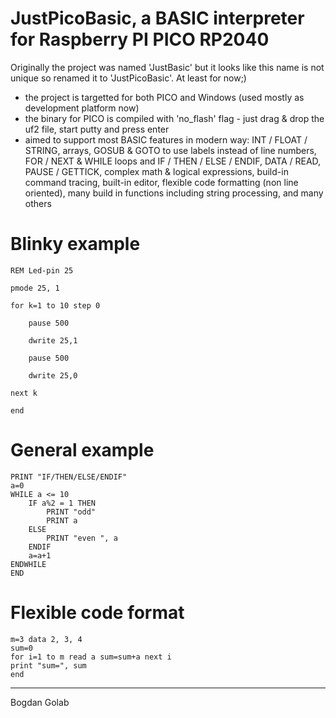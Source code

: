 JustPicoBasic, a BASIC interpreter for Raspberry PI PICO RP2040
=============================================================

Originally the project was named 'JustBasic' but it looks like this name is not unique so renamed it to 'JustPicoBasic'. At least for now;)

- the project is targetted for both PICO and Windows (used mostly as development platform now)
- the binary for PICO is compiled with 'no_flash' flag - just drag & drop the uf2 file, start putty and press enter
- aimed to support most BASIC features in modern way: INT / FLOAT / STRING, arrays, GOSUB & GOTO to use labels instead of line numbers, FOR / NEXT & WHILE loops and IF / THEN / ELSE / ENDIF, DATA / READ, PAUSE / GETTICK, complex math & logical expressions, build-in command tracing, built-in editor, flexible code formatting (non line oriented), many build in functions including string processing, and many others

Blinky example
==============
	REM Led-pin 25

	pmode 25, 1

	for k=1 to 10 step 0

		pause 500
	
		dwrite 25,1
	
		pause 500
	
		dwrite 25,0
	
	next k

	end

General example
===============
	PRINT "IF/THEN/ELSE/ENDIF"
	a=0
	WHILE a <= 10
		IF a%2 = 1 THEN 
			PRINT "odd" 
			PRINT a 
		ELSE 
			PRINT "even ", a 
		ENDIF
		a=a+1
	ENDWHILE
	END

Flexible code format
====================
	m=3 data 2, 3, 4 
	sum=0 
	for i=1 to m read a sum=sum+a next i 
	print "sum=", sum 
	end

---
Bogdan Golab
